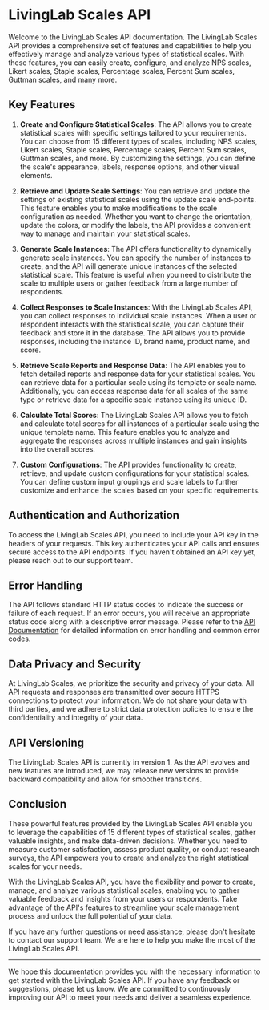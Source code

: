# LivingLab Scales API

Welcome to the LivingLab Scales API documentation. The LivingLab Scales API provides a comprehensive set of features and capabilities to help you effectively manage and analyze various types of statistical scales. With these features, you can easily create, configure, and analyze NPS scales, Likert scales, Staple scales, Percentage scales, Percent Sum scales, Guttman scales, and many more.

## Key Features

1. **Create and Configure Statistical Scales**: The API allows you to create statistical scales with specific settings tailored to your requirements. You can choose from 15 different types of scales, including NPS scales, Likert scales, Staple scales, Percentage scales, Percent Sum scales, Guttman scales, and more. By customizing the settings, you can define the scale's appearance, labels, response options, and other visual elements.

2. **Retrieve and Update Scale Settings**: You can retrieve and update the settings of existing statistical scales using the update scale end-points. This feature enables you to make modifications to the scale configuration as needed. Whether you want to change the orientation, update the colors, or modify the labels, the API provides a convenient way to manage and maintain your statistical scales.

3. **Generate Scale Instances**: The API offers functionality to dynamically generate scale instances. You can specify the number of instances to create, and the API will generate unique instances of the selected statistical scale. This feature is useful when you need to distribute the scale to multiple users or gather feedback from a large number of respondents.

4. **Collect Responses to Scale Instances**: With the LivingLab Scales API, you can collect responses to individual scale instances. When a user or respondent interacts with the statistical scale, you can capture their feedback and store it in the database. The API allows you to provide responses, including the instance ID, brand name, product name, and score.

5. **Retrieve Scale Reports and Response Data**: The API enables you to fetch detailed reports and response data for your statistical scales. You can retrieve data for a particular scale using its template or scale name. Additionally, you can access response data for all scales of the same type or retrieve data for a specific scale instance using its unique ID.

6. **Calculate Total Scores**: The LivingLab Scales API allows you to fetch and calculate total scores for all instances of a particular scale using the unique template name. This feature enables you to analyze and aggregate the responses across multiple instances and gain insights into the overall scores.

7. **Custom Configurations**: The API provides functionality to create, retrieve, and update custom configurations for your statistical scales. You can define custom input groupings and scale labels to further customize and enhance the scales based on your specific requirements.

## Authentication and Authorization

To access the LivingLab Scales API, you need to include your API key in the headers of your requests. This key authenticates your API calls and ensures secure access to the API endpoints. If you haven't obtained an API key yet, please reach out to our support team.

## Error Handling

The API follows standard HTTP status codes to indicate the success or failure of each request. If an error occurs, you will receive an appropriate status code along with a descriptive error message. Please refer to the [API Documentation](https://documenter.getpostman.com/view/24860974/2s93sZ5Dmm) for detailed information on error handling and common error codes.

## Data Privacy and Security

At LivingLab Scales, we prioritize the security and privacy of your data. All API requests and responses are transmitted over secure HTTPS connections to protect your information. We do not share your data with third parties, and we adhere to strict data protection policies to ensure the confidentiality and integrity of your data.

## API Versioning

The LivingLab Scales API is currently in version 1. As the API evolves and new features are introduced, we may release new versions to provide backward compatibility and allow for smoother transitions.

## Conclusion

These powerful features provided by the LivingLab Scales API enable you to leverage the capabilities of 15 different types of statistical scales, gather valuable insights, and make data-driven decisions. Whether you need to measure customer satisfaction, assess product quality, or conduct research surveys, the API empowers you to create and analyze the right statistical scales for your needs.

With the LivingLab Scales API, you have the flexibility and power to create, manage, and analyze various statistical scales, enabling you to gather valuable feedback and insights from your users or respondents. Take advantage of the API's features to streamline your scale management process and unlock the full potential of your data.

If you have any further questions or need assistance, please don't hesitate to contact our support team. We are here to help you make the most of the LivingLab Scales API.

---

We hope this documentation provides you with the necessary information to get started with the LivingLab Scales API. If you have any feedback or suggestions, please let us know. We are committed to continuously improving our API to meet your needs and deliver a seamless experience.
